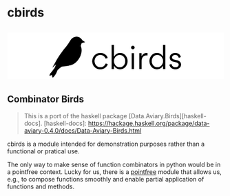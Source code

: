 # cbirds

![cbirds'logo](logo2.png)
---
## Combinator Birds

> This is a port of the haskell package [Data.Aviary.Birds][haskell-docs].
[haskell-docs]: https://hackage.haskell.org/package/data-aviary-0.4.0/docs/Data-Aviary-Birds.html

cbirds is a module intended for demonstration purposes rather than a functional or pratical use.

The only way to make sense of function combinators in python would be in a pointfree context. 
Lucky for us, there is a [pointfree](https://pypi.org/project/pointfree/)
module that allows us, e.g., to compose functions smoothly and enable partial application of functions and methods. 

